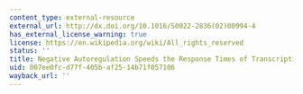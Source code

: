 ```yaml
---
content_type: external-resource
external_url: http://dx.doi.org/10.1016/S0022-2836(02)00994-4
has_external_license_warning: true
license: https://en.wikipedia.org/wiki/All_rights_reserved
status: ''
title: Negative Autoregulation Speeds the Response Times of Transcription Networks
uid: 007ee0fc-d77f-405b-af25-14b71f057106
wayback_url: ''
---
```

